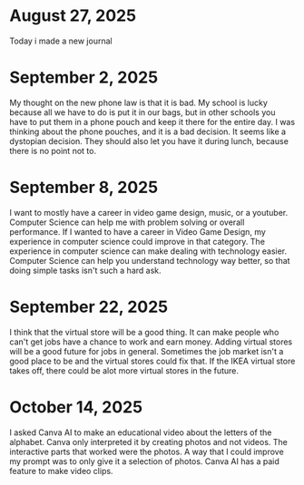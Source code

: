 
# August 27, 2025
Today i made a new journal
# September 2, 2025
My thought on the new phone law is that it is bad. My school is lucky because all we have to do is put it in our bags, but in other schools you have to put them in a phone pouch and keep it there for the entire day. I was thinking about the phone pouches, and it is a bad decision. It seems like a dystopian decision. They should also let you have it during lunch, because there is no point not to.
# September 8, 2025
I want to mostly have a career in video game design, music, or a youtuber. Computer Science can help me with problem solving or overall performance. If I wanted to have a career in Video Game Design, my experience in computer science could improve in that category. The experience in computer science can make dealing with technology easier. Computer Science can help you understand technology way better, so that doing simple tasks isn't such a hard ask.
# September 22, 2025
I think that the virtual store will be a good thing. It can make people who can't get jobs have a chance to work and earn money. Adding virtual stores will be a good future for jobs in general. Sometimes the job market isn't a good place to be and the virtual stores could fix that. If the IKEA virtual store takes off, there could be alot more virtual stores in the future.
# October 14, 2025
I asked Canva AI to make an educational video about the letters of the alphabet. Canva only interpreted it by creating photos and not videos. The interactive parts that worked were the photos. A way that I could improve my prompt was to only give it a selection of photos. Canva AI has a paid feature to make video clips.
